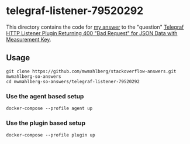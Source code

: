 telegraf-listener-79520292
==========================

This directory contains the code for [my answer][a] to the "question"
[Telegraf HTTP Listener Plugin Returning 400 "Bad Request" for JSON Data with
Measurement Key][q].

Usage
-----

```plaintext
git clone https://github.com/mwmahlberg/stackoverflow-answers.git mwmahlberg-so-answers
cd mwmahlberg-so-answers/telegraf-listener-79520292
```

### Use the agent based setup

```
docker-compose --profile agent up
```

### Use the plugin based setup

```
docker-compose --profile plugin up
```

[q]: https://stackoverflow.com/questions/79520292/telegraf-http-listener-plugin-returning-400-bad-request-for-json-data-with-mea
[a]: https://stackoverflow.com/a/79520292/1296707